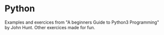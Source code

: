 # Python
Examples and exercices from "A beginners Guide to Python3 Programming" by John Hunt.
Other exercices made for fun.
